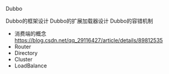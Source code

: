 Dubbo

Dubbo的框架设计
Dubbo的扩展加载器设计
Dubbo的容错机制
   * 消费端的概念 https://blog.csdn.net/qq_29116427/article/details/89812535
* Router
* Directory
* Cluster
* LoadBalance

